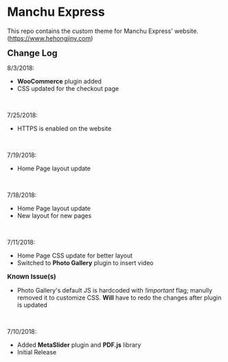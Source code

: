 # Manchu Express

This repo contains the custom theme for Manchu Express' website. (https://www.hehongjiny.com)


<strong style="font-size:20px">Change Log</strong><br />

8/3/2018:
<ul><li><b>WooCommerce</b> plugin added</li>
	<li>CSS updated for the checkout page</li>
</ul>
<br />

7/25/2018:
<ul><li>HTTPS is enabled on the website</li>
</ul>
<br />

7/19/2018:
<ul><li>Home Page layout update</li>
</ul>
<br />

7/18/2018:
<ul><li>Home Page layout update</li>
<li>New layout for new pages</li>
</ul>
<br />

7/11/2018:
<ul><li>Home Page CSS update for better layout</li>
<li>Switched to <b>Photo Gallery</b> plugin to insert video</li>
</ul>
<strong style="font-size:15px">Known Issue(s)</strong><br />
<ul>
<li>Photo Gallery's default JS is hardcoded with <i>!important</i> flag; manully removed it to customize CSS. <b>Will</b> have to redo the changes after plugin is updated</li>
</ul>
<br />

7/10/2018:
<ul><li>Added <b>MetaSlider</b> plugin and <b>PDF.js</b> library</li>
<li>Initial Release</li>
</ul>
<br />


